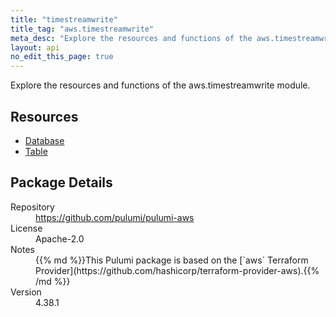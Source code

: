 ```yaml
---
title: "timestreamwrite"
title_tag: "aws.timestreamwrite"
meta_desc: "Explore the resources and functions of the aws.timestreamwrite module."
layout: api
no_edit_this_page: true
---
```


<!-- WARNING: this file was generated by Pulumi Docs Generator. -->
<!-- Do not edit by hand unless you're certain you know what you are doing! -->

Explore the resources and functions of the aws.timestreamwrite module.

<h2 id="resources">Resources</h2>
<ul class="api">
    <li><a href="database" title="Database"><span class="api-symbol api-symbol--resource"></span>Database</a></li>
    <li><a href="table" title="Table"><span class="api-symbol api-symbol--resource"></span>Table</a></li>
</ul>

<h2 id="package-details">Package Details</h2>
<dl class="package-details">
	<dt>Repository</dt>
	<dd><a href="https://github.com/pulumi/pulumi-aws">https://github.com/pulumi/pulumi-aws</a></dd>
	<dt>License</dt>
	<dd>Apache-2.0</dd>
	<dt>Notes</dt>
	<dd>{{% md %}}This Pulumi package is based on the [`aws` Terraform Provider](https://github.com/hashicorp/terraform-provider-aws).{{% /md %}}</dd>
	<dt>Version</dt>
	<dd>4.38.1</dd>
</dl>

